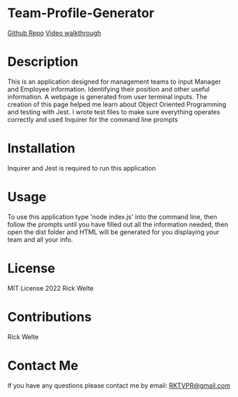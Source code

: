 # Team-Profile-Generator
[Github Repo](https://github.com/rktvpr/Team-Profile-Generator)
[Video walkthrough](https://drive.google.com/file/d/1NRykeKp6_NtMa00i4AaVdp5_vzYCXX2H/view?usp=sharing)

# Description
This is an application designed for management teams to input Manager and Employee information. Identifying their position and other useful information. A webpage is generated from user terminal inputs. The creation of this page helped me learn about Object Oriented Programming and testing with Jest. I wrote test files to make sure everything operates correctly and used Inquirer for the command line prompts

# Installation
Inquirer and Jest is required to run this application

# Usage
To use this application type 'node index.js' into the command line, then follow the prompts until you have filled out all the information needed, then open the dist folder and HTML will be generated for you displaying your team and all your info.

# License
MIT License 2022 Rick Welte

# Contributions
Rick Welte

# Contact Me
If you have any questions please contact me by email: RKTVPR@gmail.com
